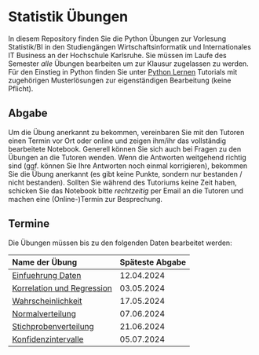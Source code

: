 # Statistik Übungen

In diesem Repository finden Sie die Python Übungen zur Vorlesung Statistik/BI in den Studiengängen Wirtschaftsinformatik und Internationales IT Business an der Hochschule Karlsruhe. Sie müssen im Laufe des Semester *alle* Übungen bearbeiten um zur Klausur zugelassen zu werden. Für den Einstieg in Python finden Sie unter [Python Lernen](https://github.com/djanka2/statistik-uebungen/tree/main/Python%20Lernen) Tutorials mit zugehörigen Musterlösungen zur eigenständigen Bearbeitung (keine Pflicht).

## Abgabe
Um die Übung anerkannt zu bekommen, vereinbaren Sie mit den Tutoren einen Termin vor Ort oder online und zeigen ihm/ihr das vollständig bearbeitete Notebook. Generell können Sie sich auch bei Fragen zu den Übungen an die Tutoren wenden. Wenn die Antworten weitgehend richtig sind (ggf. können Sie Ihre Antworten noch einmal korrigieren), bekommen Sie die Übung anerkannt (es gibt keine Punkte, sondern nur bestanden / nicht bestanden). Sollten Sie während des Tutoriums keine Zeit haben, schicken Sie das Notebook bitte *rechtzeitig* per Email an die Tutoren und machen eine (Online-)Termin zur Besprechung.

## Termine
Die Übungen müssen bis zu den folgenden Daten bearbeitet werden:

| Name der Übung                        | Späteste Abgabe       |
|:---                                   |:---                   |
| [Einfuehrung Daten](https://github.com/djanka2/statistik-uebungen/blob/main/01%20-%20Einfuehrung%20Daten.ipynb)	        | 12.04.2024            |	
| [Korrelation und Regression](https://github.com/djanka2/statistik-uebungen/blob/main/02%20-%20Korrelation%20und%20Regression.ipynb)	| 03.05.2024	        |
| [Wahrscheinlichkeit](https://github.com/djanka2/statistik-uebungen/blob/main/03%20-%20Wahrscheinlichkeit.ipynb)	        | 17.05.2024            |
| [Normalverteilung](https://github.com/djanka2/statistik-uebungen/blob/main/04%20-%20Normalverteilung.ipynb)           | 07.06.2024            |
| [Stichprobenverteilung](https://github.com/djanka2/statistik-uebungen/blob/main/05%20-%20Stichprobenverteilung.ipynb)	    | 21.06.2024            |
| [Konfidenzintervalle](https://github.com/djanka2/statistik-uebungen/blob/main/06%20-%20Konfidenzintervalle.ipynb)	    | 05.07.2024            |

